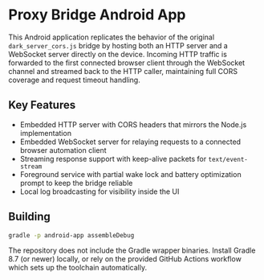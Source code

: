 # Proxy Bridge Android App

This Android application replicates the behavior of the original `dark_server_cors.js` bridge by hosting both an HTTP server and a WebSocket server directly on the device. Incoming HTTP traffic is forwarded to the first connected browser client through the WebSocket channel and streamed back to the HTTP caller, maintaining full CORS coverage and request timeout handling.

## Key Features

- Embedded HTTP server with CORS headers that mirrors the Node.js implementation
- Embedded WebSocket server for relaying requests to a connected browser automation client
- Streaming response support with keep-alive packets for `text/event-stream`
- Foreground service with partial wake lock and battery optimization prompt to keep the bridge reliable
- Local log broadcasting for visibility inside the UI

## Building

```bash
gradle -p android-app assembleDebug
```

The repository does not include the Gradle wrapper binaries. Install Gradle 8.7 (or newer) locally, or rely on the provided GitHub Actions workflow which sets up the toolchain automatically.
